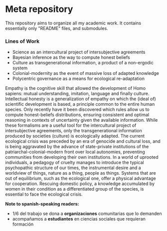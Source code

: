 # Meta repository

This repository aims to organize all my academic work. It contains essentially only "README" files, and submodules.

### Lines of Work

- Science as an intercultural project of intersubjective agreements
- Bayesian inference as the way to compute honest beliefs
- Culture as transgenerational information, a product of a non-ergodic system
- Colonial-modernity as the event of massive loss of adapted knowledge
- Polycentric governance as a means for ecological re-adaptation

Empathy is the cognitive skill that allowed the development of Homo sapiens: mutual understanding, imitation, language and finally culture.
Intellectual honesty is a generalization of empathy on which the (ideal of) scientific development is based, a principle common to the entire human species.
Only recently have it been discovered which rules allow us to compute honest-beliefs distributions,  ensuring consistent and optimal reasoning in contexts of uncertainty given the available information.
While these formalisms are a useful tool for the intercultural project of intersubjective agreements, only the transgenerational information produced by societies (culture) is ecologically adapted.
The current ecological crisis was preceded by an era of genocide and cultural loss, and is being aggravated by the advance of state-private institutions of the patriarchal-colonial-modern front over local autonomies, preventing communities from developing their own institutions.
In a world of uprooted individuals, a pedagogy of cruelty manages to introduce the typical psychopathic structure of our times, the instrumental desire and a worldview of things, nature as a thing, people as things.
Systems that are out of equilibrium, such as the ecological one, offer a physical advantage for cooperation.
Rescuing domestic policy, a knowledge accumulated by women in their condition as a differentiated group of the species, is essential to face the ecological crisis.

**Note to spanish-speaking readers:**
- 1/6 del trabajo se dona a **organizaciones** comunitarias que lo demanden
- acompañamos a **estudiantes** en ciencias sociales que requieran formación


